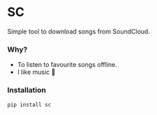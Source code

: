 # SC #

Simple tool to download songs from SoundCloud.

### Why? ###

* To listen to favourite songs offline.
* I like music :musical_note:

### Installation ###

`pip install sc`
